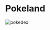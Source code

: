 # Pokeland
![pokedex](https://user-images.githubusercontent.com/32860795/38651883-1be33878-3dc9-11e8-9276-2fd632ad64aa.jpg)
